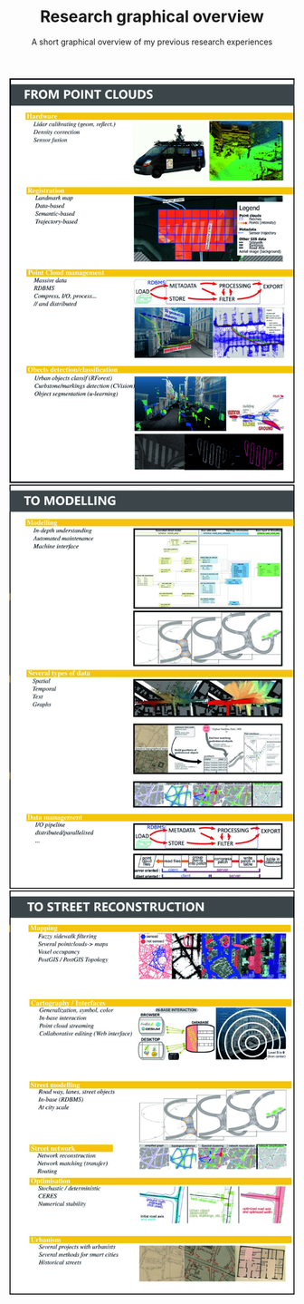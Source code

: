 ﻿---
layout: page
title: Research graphical overview
subtitle: A short graphical overview of my previous research experiences
---
![lidar experience](/img/re/graphical_overview/CURA_lidar.jpeg)
![lidar experience](/img/re/graphical_overview/CURA_model_data.jpeg)
![lidar experience](/img/re/graphical_overview/CURA_street_reconstruction.jpeg)
